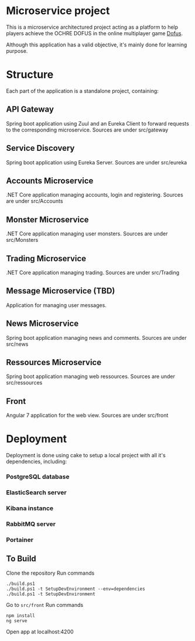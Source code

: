 # Microservice project

This is a microservice architectured project acting as a platform to help players achieve the OCHRE DOFUS in the online multiplayer game [Dofus](https://www.dofus.com/en).

Although this application has a valid objective, it's mainly done for learning purpose.

# Structure

Each part of the application is a standalone project, containing:

## API Gateway

Spring boot application using Zuul and an Eureka Client to forward requests to the corresponding microservice.
Sources are under src/gateway

## Service Discovery

Spring boot application using Eureka Server.
Sources are under src/eureka

## Accounts Microservice

.NET Core application managing accounts, login and registering.
Sources are under src/Accounts

## Monster Microservice

.NET Core application managing user monsters.
Sources are under src/Monsters

## Trading Microservice

.NET Core application managing trading.
Sources are under src/Trading

## Message Microservice (TBD)

Application for managing user messages.

## News Microservice

Spring boot application managing news and comments.
Sources are under src/news

## Ressources Microservice

Spring boot application managing web ressources.
Sources are under src/ressources

## Front

Angular 7 application for the web view.
Sources are under src/front


# Deployment

Deployment is done using cake to setup a local project with all it's dependencies, including:

### PostgreSQL database
### ElasticSearch server
### Kibana instance
### RabbitMQ server
### Portainer 

## To Build

Clone the repository
Run commands

    ./build.ps1
    ./build.ps1 -t SetupDevEnvironment --env=dependencies
    ./build.ps1 -t SetupDevEnvironment
Go to `src/front`
Run commands

    npm install
    ng serve
Open app at localhost:4200